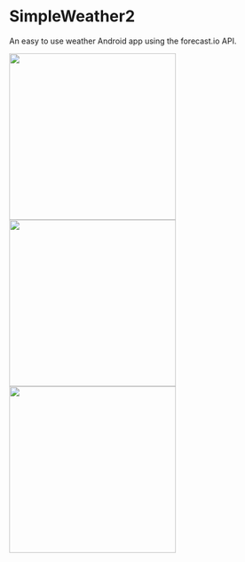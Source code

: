 # SimpleWeather2
An easy to use weather Android app using the forecast.io API.

<p float="left">
  <img src="https://i.imgur.com/VLeJ1wW.png" width="300">
<img src="https://i.imgur.com/Db8GcAN.png" width="300">
<img src="https://i.imgur.com/l1xcWnY.png" width="300">
</p>

